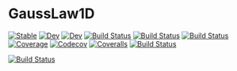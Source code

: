 # GaussLaw1D

[![Stable](https://img.shields.io/badge/docs-stable-blue.svg)](https://jw3126.github.io/GaussLaw1D.jl/stable)
[![Dev](https://img.shields.io/badge/docs-dev-blue.svg)](https://jw3126.github.io/GaussLaw1D.jl/dev)
[![Dev](https://img.shields.io/badge/docs-dev-blue.svg)](https://jw3126.gitlab.io/GaussLaw1D.jl/dev)
[![Build Status](https://travis-ci.com/jw3126/GaussLaw1D.jl.svg?branch=master)](https://travis-ci.com/jw3126/GaussLaw1D.jl)
[![Build Status](https://ci.appveyor.com/api/projects/status/github/jw3126/GaussLaw1D.jl?svg=true)](https://ci.appveyor.com/project/jw3126/GaussLaw1D-jl)
[![Build Status](https://gitlab.com/jw3126/GaussLaw1D.jl/badges/master/build.svg)](https://gitlab.com/jw3126/GaussLaw1D.jl/pipelines)
[![Coverage](https://gitlab.com/jw3126/GaussLaw1D.jl/badges/master/coverage.svg)](https://gitlab.com/jw3126/GaussLaw1D.jl/commits/master)
[![Codecov](https://codecov.io/gh/jw3126/GaussLaw1D.jl/branch/master/graph/badge.svg)](https://codecov.io/gh/jw3126/GaussLaw1D.jl)
[![Coveralls](https://coveralls.io/repos/github/jw3126/GaussLaw1D.jl/badge.svg?branch=master)](https://coveralls.io/github/jw3126/GaussLaw1D.jl?branch=master)
[![Build Status](https://api.cirrus-ci.com/github/jw3126/GaussLaw1D.jl.svg)](https://cirrus-ci.com/github/jw3126/GaussLaw1D.jl)

[![Build Status](https://cloud.drone.io/api/badges/jw3126/GaussLaw1D.jl/status.svg)](https://cloud.drone.io/jw3126/GaussLaw1D.jl)
